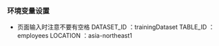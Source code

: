 ### 环境变量设置
- 页面输入时注意不要有空格
DATASET_ID ：trainingDataset
TABLE_ID ：employees
LOCATION ：asia-northeast1

